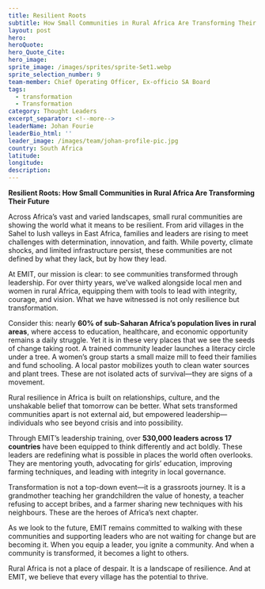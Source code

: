 ```yaml
---
title: Resilient Roots
subtitle: How Small Communities in Rural Africa Are Transforming Their Future
layout: post
hero:
heroQuote:
hero_Quote_Cite:
hero_image:
sprite_image: /images/sprites/sprite-Set1.webp
sprite_selection_number: 9
team-member: Chief Operating Officer, Ex-officio SA Board
tags:
  - transformation
  - Transformation
category: Thought Leaders
excerpt_separator: <!--more-->
leaderName: Johan Fourie
leaderBio_html: ''
leader_image: /images/team/johan-profile-pic.jpg
country: South Africa
latitude:
longitude:
description:
---
```

**Resilient Roots: How Small Communities in Rural Africa Are Transforming Their Future**

Across Africa’s vast and varied landscapes, small rural communities are showing the world what it means to be resilient. From arid villages in the Sahel to lush valleys in East Africa, families and leaders are rising to meet challenges with determination, innovation, and faith. While poverty, climate shocks, and limited infrastructure persist, these communities are not defined by what they lack, but by how they lead.

At EMIT, our mission is clear: to see communities transformed through leadership. For over thirty years, we’ve walked alongside local men and women in rural Africa, equipping them with tools to lead with integrity, courage, and vision. What we have witnessed is not only resilience but transformation.

Consider this: nearly **60% of sub-Saharan Africa’s population lives in rural areas**, where access to education, healthcare, and economic opportunity remains a daily struggle. Yet it is in these very places that we see the seeds of change taking root. A trained community leader launches a literacy circle under a tree. A women’s group starts a small maize mill to feed their families and fund schooling. A local pastor mobilizes youth to clean water sources and plant trees. These are not isolated acts of survival—they are signs of a movement.

Rural resilience in Africa is built on relationships, culture, and the unshakable belief that tomorrow can be better. What sets transformed communities apart is not external aid, but empowered leadership—individuals who see beyond crisis and into possibility.

Through EMIT’s leadership training, over **530,000 leaders across 17 countries** have been equipped to think differently and act boldly. These leaders are redefining what is possible in places the world often overlooks. They are mentoring youth, advocating for girls’ education, improving farming techniques, and leading with integrity in local governance.

Transformation is not a top-down event—it is a grassroots journey. It is a grandmother teaching her grandchildren the value of honesty, a teacher refusing to accept bribes, and a farmer sharing new techniques with his neighbours. These are the heroes of Africa’s next chapter.

As we look to the future, EMIT remains committed to walking with these communities and supporting leaders who are not waiting for change but are becoming it. When you equip a leader, you ignite a community. And when a community is transformed, it becomes a light to others.

Rural Africa is not a place of despair. It is a landscape of resilience. And at EMIT, we believe that every village has the potential to thrive.